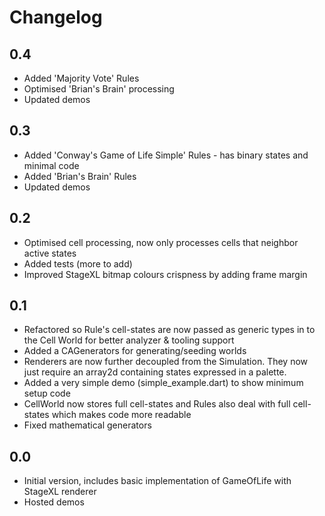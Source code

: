 # Changelog

## 0.4

- Added 'Majority Vote' Rules
- Optimised 'Brian's Brain' processing
- Updated demos


## 0.3

- Added 'Conway's Game of Life Simple' Rules - has binary states and minimal code
- Added 'Brian's Brain' Rules
- Updated demos


## 0.2

- Optimised cell processing, now only processes cells that neighbor active states
- Added tests (more to add)
- Improved StageXL bitmap colours crispness by adding frame margin 

## 0.1

- Refactored so Rule's cell-states are now passed as generic types in to the Cell World for better analyzer & tooling support
- Added a CAGenerators for generating/seeding worlds
- Renderers are now further decoupled from the Simulation. They now just require an array2d containing states expressed in a palette.
- Added a very simple demo (simple_example.dart) to show minimum setup code
- CellWorld now stores full cell-states and Rules also deal with full cell-states which makes code more readable
- Fixed mathematical generators

## 0.0

- Initial version, includes basic implementation of GameOfLife with StageXL renderer
- Hosted demos
